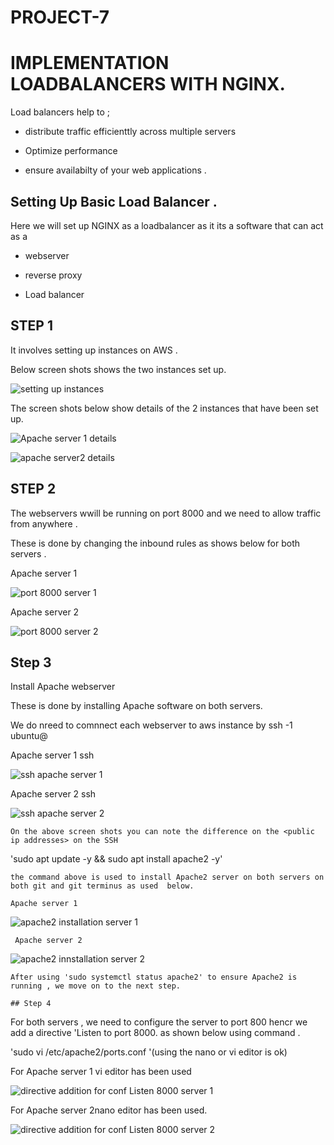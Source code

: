 # PROJECT-7

# IMPLEMENTATION  LOADBALANCERS WITH NGINX.

 Load balancers  help to ;

-  distribute  traffic efficienttly  across multiple servers 

- Optimize performance 

-  ensure availabilty of your web applications .

##  Setting Up Basic Load Balancer .

 Here we will set up NGINX as a loadbalancer as it its a software that can act as a 

- webserver 

-  reverse proxy

-  Load balancer 

## STEP 1 

 It involves setting up instances on AWS .

 Below screen shots shows the two instances set up.

![setting up instances](https://github.com/NANA-2016/PROJECT-7/assets/141503408/bc585e5f-e2f5-4cc8-a6b3-fd847e541a39)

 The screen shots below show details of the 2 instances that have been set up.

 ![Apache server 1 details](https://github.com/NANA-2016/PROJECT-7/assets/141503408/e4174392-c436-47af-a912-67c5ce4958d5)

![apache server2 details](https://github.com/NANA-2016/PROJECT-7/assets/141503408/c068e904-8bc9-4641-bfd5-2ef588233ad2)

## STEP 2

 The webservers wwill be running on port 8000 and we need to allow traffic from anywhere .

These is done by changing the inbound rules as shows below for both servers .

Apache server 1

![port 8000  server 1](https://github.com/NANA-2016/PROJECT-7/assets/141503408/aaff9b32-04f1-4a3a-9d9d-2c951a668915)

Apache server 2

![port 8000 server 2](https://github.com/NANA-2016/PROJECT-7/assets/141503408/2061fb9b-7f43-4f45-bbfc-3ea869e3f3d8)

 ## Step 3

 Install Apache webserver 

  These is done by installing Apache software on both servers.

   We do  nreed to comnnect each webserver to aws instance by ssh -1 <PEM KEY> ubuntu@<public ip adress of the instance >

   Apache server 1 ssh
    
![ssh apache server 1](https://github.com/NANA-2016/PROJECT-7/assets/141503408/75cb45fc-1fc5-4d4c-ab66-5a96c613ee89)
 
   Apache server 2 ssh

   ![ssh apache server 2](https://github.com/NANA-2016/PROJECT-7/assets/141503408/bf563794-21af-4360-8219-8da18a57c4b7)

    On the above screen shots you can note the difference on the <public ip addresses> on the SSH

   'sudo apt update -y &&  sudo apt install apache2 -y'

    the command above is used to install Apache2 server on both servers on both git and git terminus as used  below. 

    Apache server 1  

   ![apache2 installation server 1](https://github.com/NANA-2016/PROJECT-7/assets/141503408/9dc74337-4c54-4c5e-9be4-10b298fef583)


   
     Apache server 2

   ![apache2 innstallation server 2](https://github.com/NANA-2016/PROJECT-7/assets/141503408/c40029f8-1def-41ad-ae16-a0a82d619300)

    After using 'sudo systemctl status apache2' to ensure Apache2 is running , we move on to the next step.

    ## Step 4
    
For both servers , we need to configure the server to port 800 hencr we add  a directive 'Listen to port 8000. as shown below using command .

 'sudo vi /etc/apache2/ports.conf '(using the nano or vi editor is ok)

 For Apache server 1 vi editor has been used
 
 ![directive addition for conf Listen 8000 server 1](https://github.com/NANA-2016/PROJECT-7/assets/141503408/b06269b2-e058-4dc1-8de1-8acc1b463713)

 For Apache server 2nano editor has been used.
 
 ![directive addition for conf Listen 8000 server 2](https://github.com/NANA-2016/PROJECT-7/assets/141503408/f407fe1a-af8d-42cd-8c1f-c4f5c1d1f8da)


 
 


 

    

   


     

     

 

    


   

   









 


